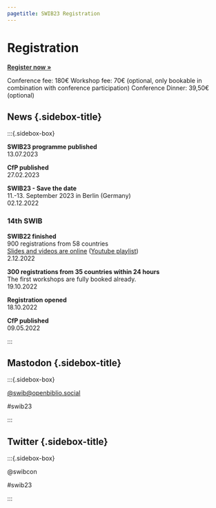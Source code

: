 ```yaml
---
pagetitle: SWIB23 Registration
---
```


<div id="main">

# Registration

<a href='https://eveeno.com/892008387' target='_blank' style='font-weight:bold;color:#303030'>Register now »</a>

Conference fee: 180€
Workshop fee: 70€ (optional, only bookable in combination with conference participation)
Conference Dinner: 39,50€ (optional)

</div>

<div id="sidebar">

## News {.sidebox-title}

:::{.sidebox-box}

**SWIB23 programme published**\
13.07.2023

**CfP published**\
27.02.2023

**SWIB23 - Save the date**\
11.-13. September 2023 in Berlin (Germany)\
02.12.2022

### 14th SWIB

**SWIB22 finished**\
900 registrations from 58 countries\
[Slides and videos are online](../swib22/programme.html) ([Youtube playlist](https://www.youtube.com/playlist?list=PL7fMsenbLiQ2xcclhSnk1nv752E4N_Nqx))\
2.12.2022

**300 registrations from 35 countries within 24 hours**\
The first workshops are fully booked already.\
19.10.2022

**Registration opened**\
18.10.2022

**CfP published**\
09.05.2022



:::


## Mastodon {.sidebox-title}

:::{.sidebox-box}

[\@swib@openbiblio.social](https://openbiblio.social/@swib)

#swib23

:::

## Twitter {.sidebox-title}

:::{.sidebox-box}

@swibcon

#swib23

:::

</div>



